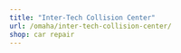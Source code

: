```yaml
---
title: "Inter-Tech Collision Center"
url: /omaha/inter-tech-collision-center/
shop: car repair
---
```

